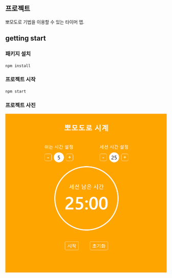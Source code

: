 ## 프로젝트

뽀모도로 기법을 이용할 수 있는 타이머 앱.

## getting start

### 패키지 설치

`npm install`

### 프로젝트 시작

`npm start`

### 프로젝트 사진

![projectImage](./public/pomodoro-capture.png)
